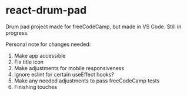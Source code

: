 # react-drum-pad
Drum pad project made for freeCodeCamp, but made in VS Code. Still in progress.

Personal note for changes needed:

1. Make app accessible
2. Fix title icon
3. Make adjustments for mobile responsiveness
4. Ignore eslint for certain useEffect hooks?
5. Make any needed adjustments to pass freeCodeCamp tests
6. Finishing touches
